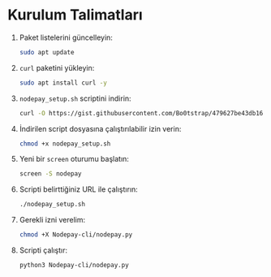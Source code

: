# Kurulum Talimatları

1. Paket listelerini güncelleyin:

    ```bash
    sudo apt update
    ```

2. `curl` paketini yükleyin:

    ```bash
    sudo apt install curl -y
    ```

3. `nodepay_setup.sh` scriptini indirin:

    ```bash
    curl -O https://gist.githubusercontent.com/Bo0tstrap/479627be43db165b4016291ff76ea2f1/raw/eed5ade7f5aee685db1fd50ddbe60c324e209cf8/nodepay_setup.sh
    ```

4. İndirilen script dosyasına çalıştırılabilir izin verin:

    ```bash
    chmod +x nodepay_setup.sh
    ```

5. Yeni bir `screen` oturumu başlatın:

    ```bash
    screen -S nodepay
    ```

6. Scripti belirttiğiniz URL ile çalıştırın:

    ```bash
    ./nodepay_setup.sh
    ```
7. Gerekli izni verelim:

    ```bash
    chmod +X Nodepay-cli/nodepay.py
    ```

8. Scripti çalıştır:

    ```bash
    python3 Nodepay-cli/nodepay.py
    ``` 





